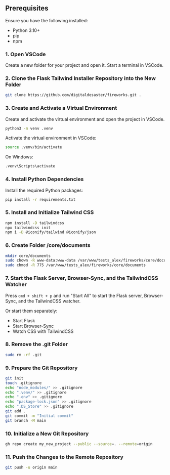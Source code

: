 ## Prerequisites

Ensure you have the following installed:

- Python 3.10+
- pip
- npm

### 1. Open VSCode

Create a new folder for your project and open it. Start a terminal in VSCode.

### 2. Clone the Flask Tailwind Installer Repository into the New Folder

```bash
git clone https://github.com/digitaldesaster/fireworks.git .
```

### 3. Create and Activate a Virtual Environment

Create and activate the virtual environment and open the project in VSCode.

```bash
python3 -m venv .venv
```

Activate the virtual environment in VSCode:

```bash
source .venv/bin/activate
```

On Windows:

```bash
.venv\Scripts\activate
```

### 4. Install Python Dependencies

Install the required Python packages:

```bash
pip install -r requirements.txt
```

### 5. Install and Initialize Tailwind CSS

```bash
npm install -D tailwindcss
npx tailwindcss init
npm i -D @iconify/tailwind @iconify/json
```

### 6. Create Folder /core/documents

```bash
mkdir core/documents
sudo chown -R www-data:www-data /var/www/tests_alex/fireworks/core/documents
sudo chmod -R 775 /var/www/tests_alex/fireworks/core/documents
```

### 7. Start the Flask Server, Browser-Sync, and the TailwindCSS Watcher

Press `cmd + shift + p` and run "Start All" to start the Flask server, Browser-Sync, and the TailwindCSS watcher.

Or start them separately:

- Start Flask
- Start Browser-Sync
- Watch CSS with TailwindCSS

### 8. Remove the .git Folder

```bash
sudo rm -rf .git
```

### 9. Prepare the Git Repository

```bash
git init
touch .gitignore
echo "node_modules/" >> .gitignore
echo ".venv/" >> .gitignore
echo ".env" >> .gitignore
echo "package-lock.json" >> .gitignore
echo ".DS_Store" >> .gitignore
git add .
git commit -m "Initial commit"
git branch -M main
```

### 10. Initialize a New Git Repository

```bash
gh repo create my_new_project --public --source=. --remote=origin
```

### 11. Push the Changes to the Remote Repository

```bash
git push -u origin main
```
